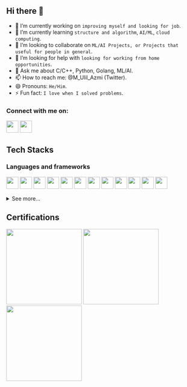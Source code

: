 ## Hi there 👋

<!--
**ulilazmi100/ulilazmi100** is a ✨ _special_ ✨ repository because its `README.md` (this file) appears on your GitHub profile.

Here are some ideas to get you started:-->

- 🔭 I’m currently working on `improving myself and looking for job`.
- 🌱 I’m currently learning `structure and algorithm`, `AI/ML`, `cloud computing`.
- 👯 I’m looking to collaborate on `ML/AI Projects, or Projects that useful for people in general`.
- 🤔 I’m looking for help with `looking for working from home opportunities`.
- 💬 Ask me about C/C++, Python, Golang, ML/AI.
- 📫 How to reach me: @M_Ulil_Azmi (Twitter).
- 😄 Pronouns: `He/Him`.
- ⚡ Fun fact: `I love when I solved problems`.

### Connect with me on:

[<img height="32" width="32" src="https://cdn.simpleicons.org/linkedin" />](https://www.linkedin.com/in/muhammad-u-47362a113/)
[<img height="32" width="32" src="https://cdn.simpleicons.org/twitter" />](https://twitter.com/M_Ulil_Azmi)

## Tech Stacks

### Languages and frameworks

[<img height="32" width="32" src="https://cdn.simpleicons.org/c++" />](https://cplusplus.com/)
[<img height="32" width="32" src="https://cdn.simpleicons.org/javascript" />](https://www.javascript.com/)
[<img height="32" width="32" src="https://cdn.simpleicons.org/html5" />](https://developer.mozilla.org/en-US/docs/Glossary/HTML5)
[<img height="32" width="32" src="https://cdn.simpleicons.org/css3" />](https://www.css3.com/)
[<img height="32" width="32" src="https://cdn.simpleicons.org/python" />](https://www.python.org/)
[<img height="32" width="32" src="https://cdn.simpleicons.org/tensorflow" />](https://www.tensorflow.org/)
[<img height="32" width="32" src="https://cdn.simpleicons.org/go" />](https://go.dev/)
[<img height="32" width="32" src="https://cdn.simpleicons.org/vuedotjs" />](https://vuejs.org/)
[<img height="32" width="32" src="https://cdn.simpleicons.org/kotlin" />](https://kotlinlang.org/)
[<img height="32" width="32" src="https://cdn.simpleicons.org/androidstudio" />](https://developer.android.com/studio)
[<img height="32" width="32" src="https://cdn.simpleicons.org/php" />](https://www.php.net/)
[<img height="32" width="32" src="https://cdn.simpleicons.org/laravel" />](https://laravel.com/)

<details>

<summary> See more... </summary>

### Databases and Storages

[<img height="32" width="32" src="https://cdn.simpleicons.org/mysql" />](https://www.mysql.com/)
[<img height="32" width="32" src="https://cdn.simpleicons.org/sqlite" />](https://www.sqlite.org/)
[<img height="32" width="32" src="https://cdn.simpleicons.org/postgresql" />](https://www.postgresql.org/)
[<img height="32" width="32" src="https://cdn.simpleicons.org/amazons3" />](https://aws.amazon.com/s3/)

### UI Libraries

[<img height="32" width="32" src="https://cdn.simpleicons.org/bootstrap" />](https://getbootstrap.com/)
[<img height="32" width="32" src="https://cdn.simpleicons.org/tailwindcss" />](https://tailwindcss.com/)

### Cloud Platforms and Deployment Tools

[<img height="32" width="32" src="https://cdn.simpleicons.org/amazonaws" />](https://aws.amazon.com/)
[<img height="32" width="32" src="https://cdn.simpleicons.org/googlecloud" />](https://cloud.google.com/)
[<img height="32" width="32" src="https://cdn.simpleicons.org/vercel" />](https://vercel.com/)
[<img height="32" width="32" src="https://cdn.simpleicons.org/heroku" />](https://www.heroku.com/)
[<img height="32" width="32" src="https://cdn.simpleicons.org/kubernetes" />](https://kubernetes.io/)
[<img height="32" width="32" src="https://cdn.simpleicons.org/githubactions" />](https://github.com/features/actions)
[<img height="32" width="32" src="https://cdn.simpleicons.org/bitbucket" />](https://bitbucket.org/product/features/pipelines)

### Authentication and Payment

[<img height="32" width="32" src="https://cdn.simpleicons.org/jsonwebtokens" />](https://jwt.io/)

### Tools and Development

[<img height="32" width="32" src="https://cdn.simpleicons.org/visualstudiocode" />](https://code.visualstudio.com/)
[<img height="32" width="32" src="https://cdn.simpleicons.org/visualstudio" />](https://visualstudio.microsoft.com/)
[<img height="32" width="32" src="https://cdn.simpleicons.org/docker" />](https://www.docker.com/)

### Version Control and Collaboration

[<img height="32" width="32" src="https://cdn.simpleicons.org/git" />](https://git-scm.com/)
[<img height="32" width="32" src="https://cdn.simpleicons.org/github" />](https://github.com/)
[<img height="32" width="32" src="https://cdn.simpleicons.org/bitbucket" />](https://bitbucket.org/product)
[<img height="32" width="32" src="https://cdn.simpleicons.org/gitlab" />](https://about.gitlab.com/)

### Testings

[<img height="32" width="32" src="https://cdn.simpleicons.org/google" />](https://github.com/google/googletest)

### Others

[<img height="32" width="32" src="https://cdn.simpleicons.org/figma" />](https://www.figma.com/)

</details>

## Certifications

[<img height="200" width="200" src="https://templates.images.credential.net/16589346213183572350230433330388.png" />](https://www.credential.net/ad4ba963-ea50-4be2-a94c-e263dd710c9f#gs.bj4v9a)
[<img height="200" width="200" src="https://images.credly.com/size/680x680/images/9da3eedf-fda3-4e81-bb46-d174b4699bf1/image.png" />](https://www.credly.com/badges/c7959051-5735-4e84-9fc5-37acf2aec683/public_url)
[<img height="200" width="200" src="https://images.credly.com/size/680x680/images/ba34cb1c-4344-43f5-9685-55e2e901c0f0/Data_Analysis_using_Python.png" />](https://www.credly.com/badges/1edfd181-763e-4c78-ab6d-ec80f0056393/public_url)


<!--START_SECTION:WakaStats-->
<!--END_SECTION:waWakaStatska-->